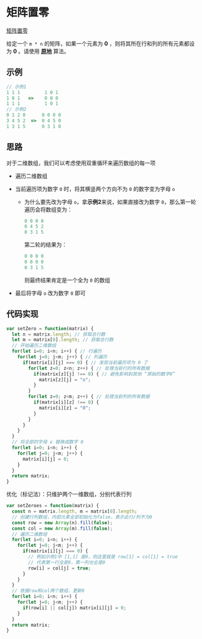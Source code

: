 # 矩阵置零

[矩阵置零](https://leetcode.cn/problems/set-matrix-zeroes/)

给定一个 `m * n` 的矩阵，如果一个元素为 **0** ，则将其所在行和列的所有元素都设为 **0** 。请使用 **[原地](http://baike.baidu.com/item/原地算法)** 算法。



## 示例

```js
// 示例1
1 1 1         1 0 1
1 0 1   =>    0 0 0
1 1 1         1 0 1
// 示例2
0 1 2 0      0 0 0 0
3 4 5 2  =>  0 4 5 0
1 3 1 5      0 3 1 0
```



## 思路

对于二维数组，我们可以考虑使用双重循环来遍历数组的每一项

- 遍历二维数组

- 当前遍历项为数字 `0` 时，将其横竖两个方向不为 `0` 的数字变为字母 `o`

  - 为什么要先改为字母 `o`，拿**示例2**来说，如果直接改为数字 `0`，那么第一轮遍历会将数组变为：

    ```js
    0 0 0 0
    0 4 5 2
    0 3 1 5
    ```

    第二轮的结果为：

    ```js
    0 0 0 0
    0 0 0 0
    0 3 1 5
    ```

    则最终结果肯定是一个全为 `0` 的数组

- 最后将字母 `o` 改为数字 `0` 即可



## 代码实现

```js
var setZero = function(matrix) {
  let n = matrix.length; // 获取总行数
  let m = matrix[0].length; // 获取总行数
  // 开始遍历二维数组
  for(let i=0; i<n; i++) { // 行遍历
    for(let j=0; j<m; j++) { // 列遍历
      if(matrix[i][j] === 0) { // 发现当前遍历项为 0 了
        for(let z=0; z<n; z++) { // 处理当前行的所有数据
          if(matrix[z][j] !== 0) { // 避免影响到其他 “原始的数字0”
            matrix[z][j] = "o";
          }
        }
        for(let z=0; z<m; z++) { // 处理当前列的所有数据
          if(matrix[i][z] !== 0) {
            matrix[i][z] = "0";
          }
        }
      }
    }
  }
  // 将全部的字母 o 替换成数字 0
  for(let i=0; i<n; i++) {
    for(let j=0; j<m; j++) {
      matrix[i][j] = 0;
    }
  }
  return matrix;
}
```

优化（标记法）：只维护两个一维数组，分别代表行列

```js
var setZeroes = function(matrix) {
  const n = matrix.length, m = matrix[0].length;
  // 创建行列数组，内部元素全部初始化为false，表示此行/列不为0
  const row = new Array(n).fill(false); 
  const col = new Array(m).fill(false);
  // 遍历二维数组
  for(let i=0; i<n; i++) {
    for(let j=0; j<m; j++) {
      if(matrix[i][j] === 0) { 
        // 例如示例1中 [1,1] 是0，则这里就是 row[1] = col[1] = true
        // 代表第一行全是0，第一列也全是0
        row[i] = col[j] = true;
      }
    }
  }
  // 依据row和col两个数组，更新0
  for(let i=0; i<n; i++) {
    for(let j=0; j<m; j++) {
      if(row[i] || col[j]) matrix[i][j] = 0;
    }
  }
  return matrix;
}
```

























